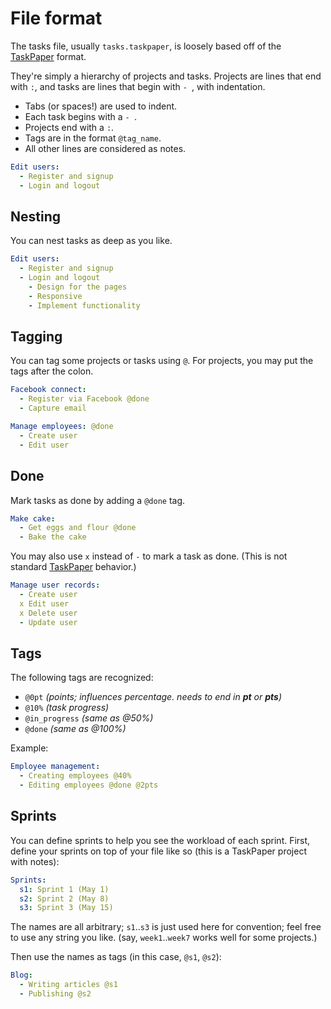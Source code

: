 File format
===========

The tasks file, usually `tasks.taskpaper`, is loosely based off of the [TaskPaper] format.

They're simply a hierarchy of projects and tasks. Projects are lines that end with `:`, and tasks are lines that begin with `- `, with indentation.

- Tabs (or spaces!) are used to indent.
- Each task begins with a `- `.
- Projects end with a `:`.
- Tags are in the format `@tag_name`.
- All other lines are considered as notes.

``` yaml
Edit users:
  - Register and signup
  - Login and logout
```

Nesting
-------

You can nest tasks as deep as you like.

``` yaml
Edit users:
  - Register and signup
  - Login and logout
    - Design for the pages
    - Responsive
    - Implement functionality
```

Tagging
-------

You can tag some projects or tasks using `@`. For projects, you may put the tags after the colon.

``` yaml
Facebook connect:
  - Register via Facebook @done
  - Capture email

Manage employees: @done
  - Create user
  - Edit user
```

Done
----

Mark tasks as done by adding a `@done` tag.

``` yaml
Make cake:
  - Get eggs and flour @done
  - Bake the cake
```

You may also use `x` instead of `-` to mark a task as done. (This is not standard [TaskPaper] behavior.)

``` yaml
Manage user records:
  - Create user
  x Edit user
  x Delete user
  - Update user
```

Tags
----

The following tags are recognized:

 - `@0pt` *(points; influences percentage. needs to end in __pt__ or __pts__)*
 - `@10%` *(task progress)*
 - `@in_progress` *(same as @50%)*
 - `@done` *(same as @100%)*

Example:

``` yaml
Employee management:
  - Creating employees @40%
  - Editing employees @done @2pts
```

Sprints
-------

You can define sprints to help you see the workload of each sprint. First, 
define your sprints on top of your file like so (this is a TaskPaper project 
with notes):

``` yaml
Sprints:
  s1: Sprint 1 (May 1)
  s2: Sprint 2 (May 8)
  s3: Sprint 3 (May 15)
```

The names are all arbitrary; `s1`..`s3` is just used here for convention; feel
free to use any string you like. (say, `week1`..`week7` works well for some
projects.)

Then use the names as tags (in this case, `@s1`, `@s2`):

``` yaml
Blog:
  - Writing articles @s1
  - Publishing @s2
```

[TaskPaper]: http://www.hogbaysoftware.com/products/taskpaper
